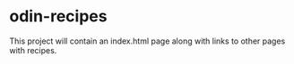 # odin-recipes
This project will contain an index.html page along with links to other pages with recipes.
